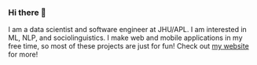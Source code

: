 ### Hi there 👋
I am a data scientist and software engineer at JHU/APL. I am interested in ML, NLP, and sociolinguistics. I make web and mobile applications in my free time, so most of these projects are just for fun! Check out [my website](http://emmarafkin.com/) for more!
<br/>

<!--
**erafkin/erafkin** is a ✨ _special_ ✨ repository because its `README.md` (this file) appears on your GitHub profile.

Here are some ideas to get you started:

- 🔭 I’m currently working on ...
- 🌱 I’m currently learning ...
- 👯 I’m looking to collaborate on ...
- 🤔 I’m looking for help with ...
- 💬 Ask me about ...
- 📫 How to reach me: ...
- 😄 Pronouns: ...
- ⚡ Fun fact: ...
-->
